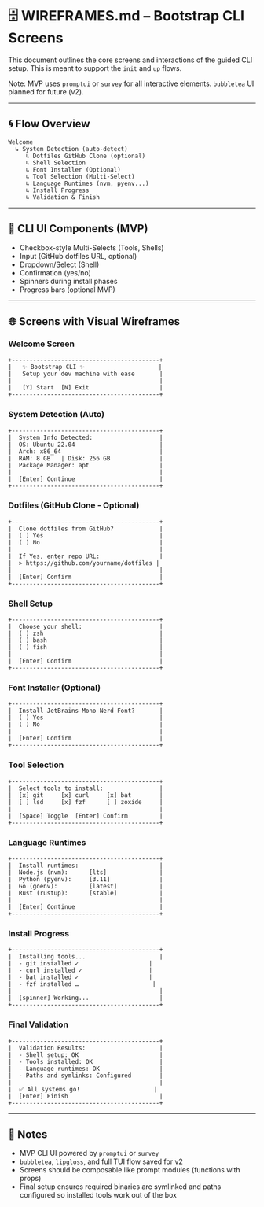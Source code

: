 # 🗄 WIREFRAMES.md – Bootstrap CLI Screens

This document outlines the core screens and interactions of the guided CLI setup. This is meant to support the `init` and `up` flows.

Note: MVP uses `promptui` or `survey` for all interactive elements. `bubbletea` UI planned for future (v2).

---

## 🌀 Flow Overview
```
Welcome
  ↳ System Detection (auto-detect)
     ↳ Dotfiles GitHub Clone (optional)
     ↳ Shell Selection
     ↳ Font Installer (Optional)
     ↳ Tool Selection (Multi-Select)
     ↳ Language Runtimes (nvm, pyenv...)
     ↳ Install Progress
     ↳ Validation & Finish
```

---

## 📢 CLI UI Components (MVP)
- Checkbox-style Multi-Selects (Tools, Shells)
- Input (GitHub dotfiles URL, optional)
- Dropdown/Select (Shell)
- Confirmation (yes/no)
- Spinners during install phases
- Progress bars (optional MVP)

---

## 🌐 Screens with Visual Wireframes

### Welcome Screen
```
+------------------------------------------+
|   ✨ Bootstrap CLI ✨                     |
|   Setup your dev machine with ease       |
|                                          |
|   [Y] Start  [N] Exit                    |
+------------------------------------------+
```

### System Detection (Auto)
```
+------------------------------------------+
|  System Info Detected:                   |
|  OS: Ubuntu 22.04                        |
|  Arch: x86_64                            |
|  RAM: 8 GB   | Disk: 256 GB              |
|  Package Manager: apt                    |
|                                          |
|  [Enter] Continue                        |
+------------------------------------------+
```

### Dotfiles (GitHub Clone - Optional)
```
+------------------------------------------+
|  Clone dotfiles from GitHub?             |
|  ( ) Yes                                 |
|  ( ) No                                  |
|                                          |
|  If Yes, enter repo URL:                 |
|  > https://github.com/yourname/dotfiles |
|                                          |
|  [Enter] Confirm                         |
+------------------------------------------+
```

### Shell Setup
```
+------------------------------------------+
|  Choose your shell:                      |
|  ( ) zsh                                 |
|  ( ) bash                                |
|  ( ) fish                                |
|                                          |
|  [Enter] Confirm                         |
+------------------------------------------+
```

### Font Installer (Optional)
```
+------------------------------------------+
|  Install JetBrains Mono Nerd Font?       |
|  ( ) Yes                                 |
|  ( ) No                                  |
|                                          |
|  [Enter] Confirm                         |
+------------------------------------------+
```

### Tool Selection
```
+------------------------------------------+
|  Select tools to install:                |
|  [x] git     [x] curl     [x] bat        |
|  [ ] lsd     [x] fzf      [ ] zoxide     |
|                                          |
|  [Space] Toggle  [Enter] Confirm         |
+------------------------------------------+
```

### Language Runtimes
```
+------------------------------------------+
|  Install runtimes:                       |
|  Node.js (nvm):      [lts]               |
|  Python (pyenv):     [3.11]              |
|  Go (goenv):         [latest]            |
|  Rust (rustup):      [stable]            |
|                                          |
|  [Enter] Continue                        |
+------------------------------------------+
```

### Install Progress
```
+------------------------------------------+
|  Installing tools...                     |
|  - git installed ✓                    |
|  - curl installed ✓                   |
|  - bat installed ✓                    |
|  - fzf installed …                     |
|                                          |
|  [spinner] Working...                    |
+------------------------------------------+
```

### Final Validation
```
+------------------------------------------+
|  Validation Results:                     |
|  - Shell setup: OK                       |
|  - Tools installed: OK                   |
|  - Language runtimes: OK                 |
|  - Paths and symlinks: Configured        |
|                                          |
|  ✅ All systems go!                     |
|  [Enter] Finish                          |
+------------------------------------------+
```

---

## 🧠 Notes
- MVP CLI UI powered by `promptui` or `survey`
- `bubbletea`, `lipgloss`, and full TUI flow saved for v2
- Screens should be composable like prompt modules (functions with props)
- Final setup ensures required binaries are symlinked and paths configured so installed tools work out of the box

